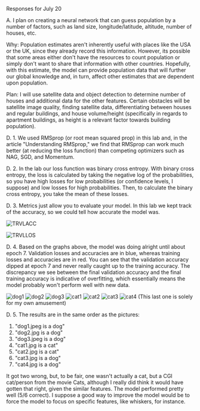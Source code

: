 Responses for July 20

A. I plan on creating a neural network that can guess population by a number of factors, such as land size, longitude/latitude, altitude, number of houses, etc.

Why: Population estimates aren't inherently useful with places like the USA or the UK, since they already record this information. However, its possible that some areas either don't have the resources to count population or simply don't want to share that information with other countries. Hopefully, with this estimate, the model can provide population data that will further our global knowledge and, in turn, affect other estimates that are dependent upon population.

Plan: I will use satellite data and object detection to determine number of houses and additional data for the other features. Certain obstacles will be satellite image quality, finding satellite data, differentiating between houses and regular buildings, and house volume/height (specifically in regards to apartment buildings, as height is a relevant factor towards building population).

D. 1. We used RMSprop (or root mean squared prop) in this lab and, in the article "Understanding RMSprop," we find that RMSprop can work much better (at reducing the loss function) than competing optimizers such as NAG, SGD, and Momentum.

D. 2. In the lab our loss function was binary cross entropy. With binary cross entropy, the loss is calculated by taking the negative log of the probabilities, so you have high losses for low probabilities (or confidence levels, I suppose) and low losses for high probabilities. Then, to calculate the binary cross entropy, you take the mean of these losses.

D. 3. Metrics just allow you to evaluate your model. In this lab we kept track of the accuracy, so we could tell how accurate the model was.

![TRVLACC](tr_vs_val_acc.png)

![TRVLLOS](tr_vs_val_loss.png)


D. 4. Based on the graphs above, the model was doing alright until about epoch 7. Validation losses and accuracies are in blue, whereas training losses and accuracies are in red. You can see that the validation accuracy dipped at epoch 7 and never really caught up to the training accuracy. The discrepancy we see between the final validation accuracy and the final training accuracy is indicative of overfitting, which essentially means the model probably won't perform well with new data.

![dog1](dog1.jpeg)
![dog2](dog2.jpg)
![dog3](dog3.jpeg)
![cat1](cat1.jpg)
![cat2](cat2.jpg)
![cat3](cat3.jpg)
![cat4](cat4.jpg)
(This last one is solely for my own amusement)

D. 5. The results are in the same order as the pictures:
1. "dog1.jpeg is a dog"
2. "dog2.jpg is a dog"
3. "dog3.jpeg is a dog"
4. "cat1.jpg is a cat"
5. "cat2.jpg is a cat"
6. "cat3.jpg is a dog"
7. "cat4.jpg is a dog"

It got two wrong, but, to be fair, one wasn't actually a cat, but a CGI cat/person from the movie Cats, although I really did think it would have gotten that right, given the similar features. The model performed pretty well (5/6 correct). I suppose a good way to improve the model would be to force the model to focus on specific features, like whiskers, for instance.
